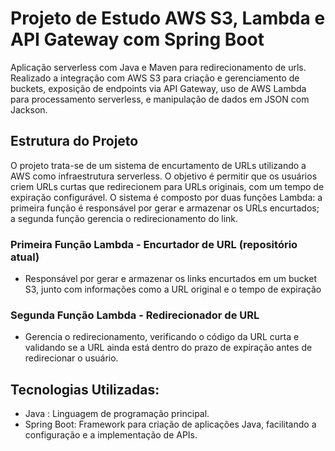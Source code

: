 # Projeto de Estudo AWS S3, Lambda e API Gateway com Spring Boot

Aplicação serverless com Java e Maven para  redirecionamento de urls. Realizado a integração com AWS S3 para
criação e gerenciamento de buckets, exposição de endpoints via API Gateway, uso de AWS Lambda para 
processamento serverless, e manipulação de dados em JSON com Jackson.

## Estrutura do Projeto

O projeto trata-se de um sistema de encurtamento de URLs utilizando a AWS como
infraestrutura serverless. O objetivo é permitir que os usuários criem URLs curtas que
redirecionem para URLs originais, com um tempo de expiração configurável. O sistema é
composto por duas funções Lambda: a primeira função é responsável por gerar e armazenar os
URLs encurtados; a segunda função gerencia o redirecionamento do link.

### Primeira Função Lambda - Encurtador de URL **(repositório atual)**
  - Responsável por gerar e armazenar os links encurtados em um bucket S3, junto com informações
como a URL original e o tempo de expiração

### Segunda Função Lambda - Redirecionador de URL 
  - Gerencia o redirecionamento, verificando o código da URL curta e validando se a URL ainda
está dentro do prazo de expiração antes de redirecionar o usuário.



  ## Tecnologias Utilizadas:
- Java : Linguagem de programação principal.
- Spring Boot: Framework para criação de aplicações Java, facilitando a configuração e a implementação de APIs.
